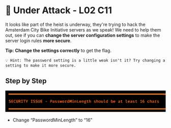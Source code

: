 # 💯 Under Attack - L02 C11

It looks like part of the heist is underway, they're trying to hack the Amsterdam City Bike Initiative servers as we speak! We need to help them out, see if you can **change the server configuration settings** to make the server login rules **more secure**.

**Tip:** **Change the settings correctly** to get the flag.

```
💡 Hint: The password setting is a little weak isn't it? Try changing a setting to make it more secure.
```

## Step by Step

![image of it displaying the issue](/assets/underattack1.png)

- Change “PasswordMinLength” to “16”
